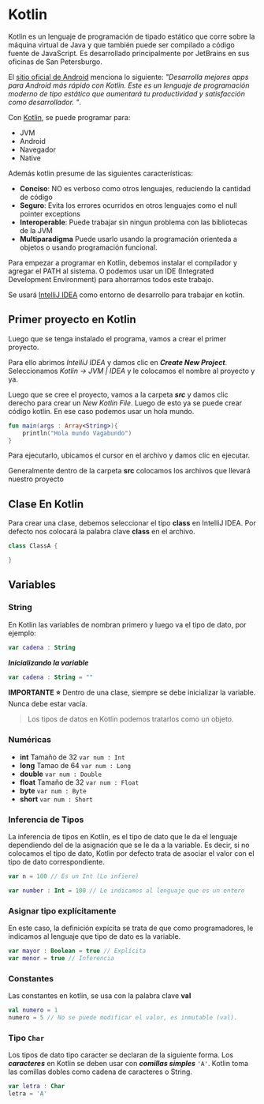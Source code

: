 # Kotlin

Kotlin es un lenguaje de programación de tipado estático que corre sobre la máquina virtual de Java y que también puede ser compilado a código fuente de JavaScript. Es desarrollado principalmente por JetBrains en sus oficinas de San Petersburgo.

El [sitio oficial de Android](https://developer.android.com/kotlin?hl=es) menciona lo siguiente: _"Desarrolla mejores apps para Android más rápido con Kotlin. Este es un lenguaje de programación moderno de tipo estático que aumentará tu productividad y satisfacción como desarrollador. "_.

Con [Kotlin](https://kotlinlang.org/), se puede programar para:
- JVM
- Android
- Navegador
- Native


Además kotlin presume de las siguientes características:
- **Conciso**: NO es verboso como otros lenguajes, reduciendo la cantidad de código
- **Seguro**: Evita los errores ocurridos en otros lenguajes como el null pointer exceptions
- **Interoperable**: Puede trabajar sin ningun problema con las bibliotecas de la JVM
- **Multiparadigma** Puede usarlo usando la programación orienteda a objetos o usando programación funcional.


Para empezar a programar en Kotlin, debemos instalar el compilador y agregar el PATH al sistema. O podemos usar un IDE (Integrated Development Environment) para ahorrarnos todos este trabajo.

Se usará [IntelliJ IDEA](https://www.jetbrains.com/idea/) como entorno de desarrollo para trabajar en kotlin.


## Primer proyecto en Kotlin

Luego que se tenga instalado el programa, vamos a crear el primer proyecto.

Para ello abrimos _IntelliJ IDEA_ y damos clic en _**Create New Project**_. Seleccionamos _Kotlin -> JVM | IDEA_ y le colocamos el nombre al proyecto y ya.

Luego que se cree el proyecto, vamos a la carpeta _**src**_ y damos clic derecho para crear un _New Kotlin File_. Luego de esto ya se puede crear código kotlin. En ese caso podemos usar un hola mundo.

```kotlin
fun main(args : Array<String>){
    println("Hola mundo Vagabundo")
}
```

Para ejecutarlo, ubicamos el cursor en el archivo y damos clic en ejecutar.


Generalmente dentro de la carpeta **src** colocamos los archivos que llevará nuestro proyecto

## Clase En Kotlin

Para crear una clase, debemos seleccionar el tipo **class** en IntelliJ IDEA. Por defecto nos colocará la palabra clave **class** en el archivo.

```kotlin
class ClassA {

}
```

## Variables

### String

En Kotlin las variables de nombran primero y luego va el tipo de dato, por ejemplo:

```kotlin
var cadena : String
```

_**Inicializando la variable**_

```kotlin
var cadena : String = ""
```

**IMPORTANTE :star:** Dentro de una clase, siempre se debe inicializar la variable. Nunca debe estar vacía.

> Los tipos de datos en Kotlin podemos tratarlos como un objeto.

### Numéricas

- **int** Tamaño de 32
  `var num : Int`
- **long** Tamao de 64
  `var num : Long`
- **double**
  `var num : Double`
- **float** Tamaño de 32
  `var num : Float`
- **byte** 
  `var num : Byte`
- **short**
  `var num : Short`


### Inferencia de Tipos

La inferencia de tipos en Kotlin, es el tipo de dato que le da el lenguaje dependiendo del de la asignación que se le da a la variable. Es decir, si no colocamos el tipo de dato, Kotlin por defecto trata de asociar el valor con el tipo de dato correspondiente.

```kotlin
var n = 100 // Es un Int (Lo infiere)

var number : Int = 100 // Le indicamos al lenguaje que es un entero
```


### Asignar tipo explícitamente

En este caso, la definición expícita se trata de que como programadores, le indicamos al lenguaje que tipo de dato es la variable.

```kotlin
var mayor : Boolean = true // Explícita
var menor = true // Inferencia
```


### Constantes

Las constantes en kotlin, se usa con la palabra clave **val**

```kotlin
val numero = 1  
numero = 5 // No se puede modificar el valor, es inmutable (val).
```


### Tipo `Char`

Los tipos de dato tipo caracter se declaran de la siguiente forma. Los _**caracteres**_ en Kotlin se deben usar con _**comillas simples**_ `'A'`.  Kotlin toma las comillas dobles como cadena de caracteres o String.

```kotlin
var letra : Char
letra = 'A'
```

